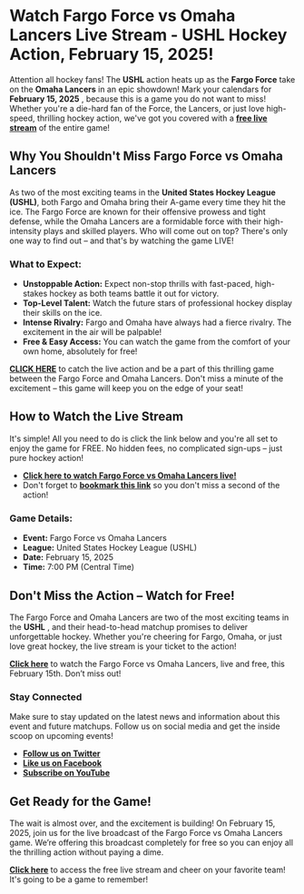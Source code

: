 # Watch Fargo Force vs Omaha Lancers Live Stream - USHL Hockey Action, February 15, 2025!

Attention all hockey fans! The **USHL** action heats up as the **Fargo Force** take on the **Omaha Lancers** in an epic showdown! Mark your calendars for **February 15, 2025** , because this is a game you do not want to miss! Whether you're a die-hard fan of the Force, the Lancers, or just love high-speed, thrilling hockey action, we've got you covered with a **[free live stream](https://tinyurl.com/livestreamfreeo?st=Fargo+Force+vs+Omaha+Lancers&si=ghc)** of the entire game!

## Why You Shouldn't Miss Fargo Force vs Omaha Lancers

As two of the most exciting teams in the **United States Hockey League (USHL)**, both Fargo and Omaha bring their A-game every time they hit the ice. The Fargo Force are known for their offensive prowess and tight defense, while the Omaha Lancers are a formidable force with their high-intensity plays and skilled players. Who will come out on top? There's only one way to find out – and that's by watching the game LIVE!

### What to Expect:

- **Unstoppable Action:** Expect non-stop thrills with fast-paced, high-stakes hockey as both teams battle it out for victory.
- **Top-Level Talent:** Watch the future stars of professional hockey display their skills on the ice.
- **Intense Rivalry:** Fargo and Omaha have always had a fierce rivalry. The excitement in the air will be palpable!
- **Free & Easy Access:** You can watch the game from the comfort of your own home, absolutely for free!

**[CLICK HERE](https://tinyurl.com/livestreamfreeo?st=Fargo+Force+vs+Omaha+Lancers&si=ghc)** to catch the live action and be a part of this thrilling game between the Fargo Force and Omaha Lancers. Don't miss a minute of the excitement – this game will keep you on the edge of your seat!

## How to Watch the Live Stream

It's simple! All you need to do is click the link below and you're all set to enjoy the game for FREE. No hidden fees, no complicated sign-ups – just pure hockey action!

- **[Click here to watch Fargo Force vs Omaha Lancers live!](https://tinyurl.com/livestreamfreeo?st=Fargo+Force+vs+Omaha+Lancers&si=ghc)**
- Don't forget to **[bookmark this link](https://tinyurl.com/livestreamfreeo?st=Fargo+Force+vs+Omaha+Lancers&si=ghc)** so you don't miss a second of the action!

### Game Details:

- **Event:** Fargo Force vs Omaha Lancers
- **League:** United States Hockey League (USHL)
- **Date:** February 15, 2025
- **Time:** 7:00 PM (Central Time)

## Don't Miss the Action – Watch for Free!

The Fargo Force and Omaha Lancers are two of the most exciting teams in the **USHL** , and their head-to-head matchup promises to deliver unforgettable hockey. Whether you're cheering for Fargo, Omaha, or just love great hockey, the live stream is your ticket to the action!

**[Click here](https://tinyurl.com/livestreamfreeo?st=Fargo+Force+vs+Omaha+Lancers&si=ghc)** to watch the Fargo Force vs Omaha Lancers, live and free, this February 15th. Don’t miss out!

### Stay Connected

Make sure to stay updated on the latest news and information about this event and future matchups. Follow us on social media and get the inside scoop on upcoming events!

- **[Follow us on Twitter](https://tinyurl.com/livestreamfreeo?st=Fargo+Force+vs+Omaha+Lancers&si=ghc)**
- **[Like us on Facebook](https://tinyurl.com/livestreamfreeo?st=Fargo+Force+vs+Omaha+Lancers&si=ghc)**
- **[Subscribe on YouTube](https://tinyurl.com/livestreamfreeo?st=Fargo+Force+vs+Omaha+Lancers&si=ghc)**

## Get Ready for the Game!

The wait is almost over, and the excitement is building! On February 15, 2025, join us for the live broadcast of the Fargo Force vs Omaha Lancers game. We’re offering this broadcast completely for free so you can enjoy all the thrilling action without paying a dime.

**[Click here](https://tinyurl.com/livestreamfreeo?st=Fargo+Force+vs+Omaha+Lancers&si=ghc)** to access the free live stream and cheer on your favorite team! It's going to be a game to remember!
